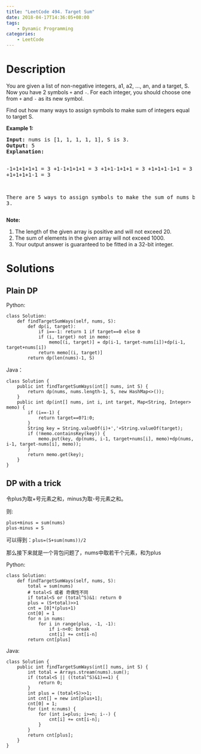 ```yaml
---
title: "LeetCode 494. Target Sum"
date: 2018-04-17T14:36:05+08:00
tags:
    - Dynamic Programming
categories:
    - LeetCode
---
```


# Description

<div class="question-description"><div><p>
You are given a list of non-negative integers, a1, a2, ..., an, and a target, S. Now you have 2 symbols <code>+</code> and <code>-</code>. For each integer, you should choose one from <code>+</code> and <code>-</code> as its new symbol.
</p> 

<p>Find out how many ways to assign symbols to make sum of integers equal to target S.  
</p>

<p><b>Example 1:</b><br>
</p><pre><b>Input:</b> nums is [1, 1, 1, 1, 1], S is 3. 
<b>Output:</b> 5
<b>Explanation:</b> 

-1+1+1+1+1 = 3
+1-1+1+1+1 = 3
+1+1-1+1+1 = 3
+1+1+1-1+1 = 3
+1+1+1+1-1 = 3

There are 5 ways to assign symbols to make the sum of nums be target 3.
</pre>
<p></p>

<p><b>Note:</b><br>
</p><ol>
<li>The length of the given array is positive and will not exceed 20. </li>
<li>The sum of elements in the given array will not exceed 1000.</li>
<li>Your output answer is guaranteed to be fitted in a 32-bit integer.</li>
</ol>
<p></p></div></div>

# Solutions

## Plain DP

Python:

```
class Solution:
    def findTargetSumWays(self, nums, S):
        def dp(i, target):
            if i==-1: return 1 if target==0 else 0
            if (i, target) not in memo:
                memo[(i, target)] = dp(i-1, target-nums[i])+dp(i-1, target+nums[i])
            return memo[(i, target)]
        return dp(len(nums)-1, S)
```

Java：

```
class Solution {
    public int findTargetSumWays(int[] nums, int S) {
        return dp(nums, nums.length-1, S, new HashMap<>());
    }
    public int dp(int[] nums, int i, int target, Map<String, Integer> memo) {
        if (i==-1) {
            return target==0?1:0;
        }
        String key = String.valueOf(i)+','+String.valueOf(target);
        if (!memo.containsKey(key)) {
            memo.put(key, dp(nums, i-1, target+nums[i], memo)+dp(nums, i-1, target-nums[i], memo));
        }
        return memo.get(key);
    }
}
```

## DP with a trick

令plus为取+号元素之和，minus为取-号元素之和。

则:

```
plus+minus = sum(nums)
plus-minus = S
```

可以得到：`plus=(S+sum(nums))/2`

那么接下来就是一个背包问题了，nums中取若干个元素，和为plus

Python:

```
class Solution:
    def findTargetSumWays(self, nums, S):
        total = sum(nums)
        # total<S 或者 奇偶性不同
        if total<S or (total^S)&1: return 0
        plus = (S+total)>>1
        cnt = [0]*(plus+1)
        cnt[0] = 1
        for n in nums:
            for i in range(plus, -1, -1):
                if i-n<0: break
                cnt[i] += cnt[i-n]
        return cnt[plus]
```

Java:

```
class Solution {
    public int findTargetSumWays(int[] nums, int S) {
        int total = Arrays.stream(nums).sum();
        if (total<S || ((total^S)&1)==1) {
            return 0;
        }
        int plus = (total+S)>>1;
        int cnt[] = new int[plus+1];
        cnt[0] = 1;
        for (int n:nums) {
            for (int i=plus; i>=n; i--) {
                cnt[i] += cnt[i-n];
            }
        }
        return cnt[plus];
    }
}
```